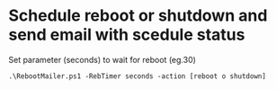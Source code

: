 # Schedule reboot or shutdown and send email with scedule status

Set parameter (seconds) to wait for reboot (eg.30)
```
.\RebootMailer.ps1 -RebTimer seconds -action [reboot o shutdown]
```
